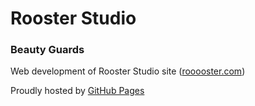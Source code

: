 # Rooster Studio

### Beauty Guards

Web development of Rooster Studio site ([rooooster.com](http://rooooster.com))

Proudly hosted by [GitHub Pages](https://pages.github.com)
